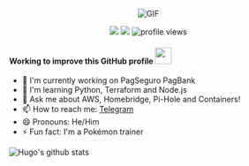 
<p align="center">
<img align="center" alt="GIF" src="https://media1.tenor.com/images/e7dcebe1d599f7c085fe320a73a109aa/tenor.gif?itemid=7897520" />
</p>


<p align="center">
  <a href="https://twitter.com/Hugo000" target="_blank"><img src="https://img.shields.io/twitter/follow/Hugo000?style=social"></a>
  <a href="https://github.com/HugoDL" target="_blank"><img src="https://img.shields.io/github/followers/HugoDL?label=follow&style=social"></a>
  <img src="https://gpvc.arturio.dev/HugoDL" alt="profile views">
</p>


<h4>Working to improve this GitHub profile <img src="https://media.giphy.com/media/WUlplcMpOCEmTGBtBW/giphy.gif" width="30"></h4>


- 🔭 I'm currently working on PagSeguro PagBank 
- 🌱 I'm learning Python, Terraform and Node.js
- 💬 Ask me about AWS, Homebridge, Pi-Hole and Containers! 
- 📫 How to reach me: [Telegram](https://t.me/HugoDL)
- 😄 Pronouns: He/Him
- ⚡ Fun fact: I'm a Pokémon trainer



![Hugo's github stats](https://github-readme-stats.vercel.app/api?username=HugoDL&show_icons=true&theme=default&show_bg=1&hide=stars,issues&count_private=true)


